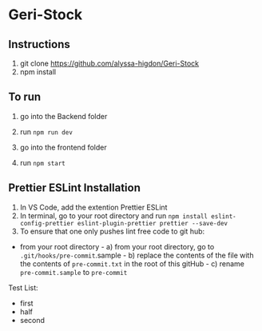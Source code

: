 # Geri-Stock

## Instructions
1) git clone https://github.com/alyssa-higdon/Geri-Stock
2) npm install

## To run
1) go into the Backend folder
2) run ```npm run dev```

3) go into the frontend folder
4) run ```npm start```


## Prettier ESLint Installation
1) In VS Code, add the extention Prettier ESLint
2) In terminal, go to your root directory and run ```npm install eslint-config-prettier eslint-plugin-prettier prettier --save-dev```
3) To ensure that one only pushes lint free code to git hub:
- from your root directory
        - a) from your root directory, go to ```.git/hooks/pre-commit```.sample
        - b) replace the contents of the file with the contents of ```pre-commit.txt``` in the root of this gitHub
        - c) rename ```pre-commit.sample``` to ```pre-commit```


Test List:
- first
- half
- second
